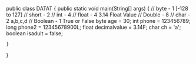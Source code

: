 public class DATAT {
    public static void main(String[] args) {
        // byte - 1 [-128 to 127]
        // short - 2
        // int - 4
        // float - 4 3.14 Float Value
        // Double - 8
        // char - 2 a,b,c,d
        // Boolean - 1 True or False
        byte age = 30;
        int phone = 123456789;
        long phone2 = 12345678900L;
        float decimalvalue = 3.14F;
        char ch = 'a';
        boolean isadult = false;

    }
}